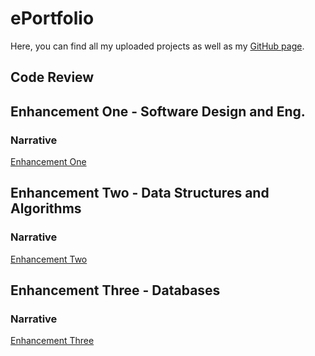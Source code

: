 # ePortfolio

Here, you can find all my uploaded projects as well as my [GitHub page](https://github.com/pht-even).


## Code Review


## Enhancement One - Software Design and Eng.
### Narrative 

[Enhancement One](https://github.com/pht-even/CS499_ZooAuthenticator)

## Enhancement Two - Data Structures and Algorithms
### Narrative 

[Enhancement Two](https://github.com/pht-even/CS499_ZooAuthenticator)

## Enhancement Three - Databases
### Narrative 

[Enhancement Three](https://github.com/pht-even/CS-499_REST)
